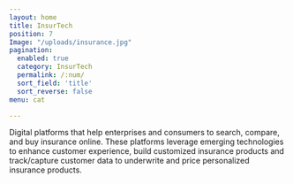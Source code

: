 ```yaml
---
layout: home
title: InsurTech
position: 7
Image: "/uploads/insurance.jpg"
pagination: 
  enabled: true
  category: InsurTech
  permalink: /:num/
  sort_field: 'title'
  sort_reverse: false
menu: cat

---
```


Digital platforms that help enterprises and consumers to search, compare, and buy insurance online. These platforms leverage emerging technologies to enhance customer experience, build customized insurance products and track/capture customer data to underwrite and price personalized insurance products. 